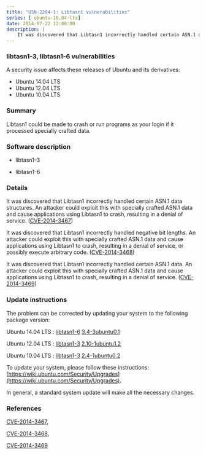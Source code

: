 ```yaml
---
title: "USN-2294-1: Libtasn1 vulnerabilities"
series: [ ubuntu-10.04-lts]
date: 2014-07-22 12:00:00
description: |
    It was discovered that Libtasn1 incorrectly handled certain ASN.1 data structures. An attacker could exploit this with specially crafted ASN.1 data and cause applications using Libtasn1 to crash, resulting in a denial of service. ([CVE-2014-3467](http://people.ubuntu.com/~ubuntu-security/cve/CVE-2014-3467))
--- 
```

 
### libtasn1-3, libtasn1-6 vulnerabilities

A security issue affects these releases of Ubuntu and its derivatives:

* Ubuntu 14.04 LTS
* Ubuntu 12.04 LTS
* Ubuntu 10.04 LTS

### Summary

Libtasn1 could be made to crash or run programs as your login if it processed specially crafted data.

### Software description

* libtasn1-3 

* libtasn1-6 

### Details

It was discovered that Libtasn1 incorrectly handled certain ASN.1 data structures. An attacker could exploit this with specially crafted ASN.1 data and cause applications using Libtasn1 to crash, resulting in a denial of service. ([CVE-2014-3467](http://people.ubuntu.com/~ubuntu-security/cve/CVE-2014-3467))

It was discovered that Libtasn1 incorrectly handled negative bit lengths. An attacker could exploit this with specially crafted ASN.1 data and cause applications using Libtasn1 to crash, resulting in a denial of service, or possibly execute arbitrary code. ([CVE-2014-3468](http://people.ubuntu.com/~ubuntu-security/cve/CVE-2014-3468))

It was discovered that Libtasn1 incorrectly handled certain ASN.1 data. An attacker could exploit this with specially crafted ASN.1 data and cause applications using Libtasn1 to crash, resulting in a denial of service. ([CVE-2014-3469](http://people.ubuntu.com/~ubuntu-security/cve/CVE-2014-3469)) 

### Update instructions

The problem can be corrected by updating your system to the following package version:

Ubuntu 14.04 LTS
 : [libtasn1-6](https://launchpad.net/ubuntu/+source/libtasn1-6) <span> [3.4-3ubuntu0.1](https://launchpad.net/ubuntu/+source/libtasn1-6/3.4-3ubuntu0.1) </span> 

Ubuntu 12.04 LTS
 : [libtasn1-3](https://launchpad.net/ubuntu/+source/libtasn1-3) <span> [2.10-1ubuntu1.2](https://launchpad.net/ubuntu/+source/libtasn1-3/2.10-1ubuntu1.2) </span> 

Ubuntu 10.04 LTS
 : [libtasn1-3](https://launchpad.net/ubuntu/+source/libtasn1-3) <span> [2.4-1ubuntu0.2](https://launchpad.net/ubuntu/+source/libtasn1-3/2.4-1ubuntu0.2) </span> 

To update your system, please follow these instructions: [https://wiki.ubuntu.com/Security/Upgrades](https://wiki.ubuntu.com/Security/Upgrades).

In general, a standard system update will make all the necessary changes. 

### References

 [CVE-2014-3467](http://people.ubuntu.com/~ubuntu-security/cve/CVE-2014-3467), 

 [CVE-2014-3468](http://people.ubuntu.com/~ubuntu-security/cve/CVE-2014-3468), 

 [CVE-2014-3469](http://people.ubuntu.com/~ubuntu-security/cve/CVE-2014-3469)
 
